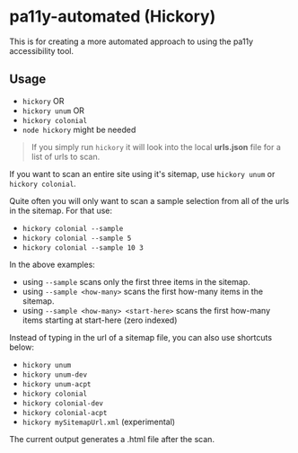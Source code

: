 # pa11y-automated (Hickory)

This is for creating a more automated approach to using the pa11y accessibility tool.

## Usage

* `hickory` OR
* `hickory unum` OR
* `hickory colonial`
* `node hickory` might be needed

> If you simply run `hickory` it will look into the local **urls.json** file for a list of urls to scan.

If you want to scan an entire site using it's sitemap, use `hickory unum` or `hickory colonial`.

Quite often you will only want to scan a sample selection from all of the urls in the sitemap. For that use:

* `hickory colonial --sample`
* `hickory colonial --sample 5`
* `hickory colonial --sample 10 3`

In the above examples:

* using `--sample` scans only the first three items in the sitemap.
* using `--sample <how-many>` scans the first how-many items in the sitemap.
* using `--sample <how-many> <start-here>` scans the first how-many items starting at start-here (zero indexed)

Instead of typing in the url of a sitemap file, you can also use shortcuts below:

* `hickory unum`
* `hickory unum-dev`
* `hickory unum-acpt`
* `hickory colonial`
* `hickory colonial-dev`
* `hickory colonial-acpt`
* `hickory mySitemapUrl.xml` (experimental)

The current output generates a .html file after the scan.
